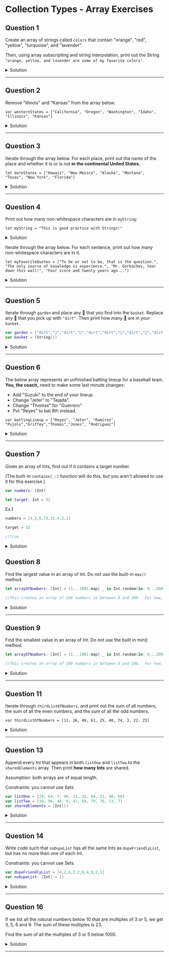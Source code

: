 # Collection Types - Array Exercises

## Question 1

Create an array of strings called `colors` that contain "orange", "red", "yellow", "turquoise", and "lavender".

Then, using array subscripting and string interpolation, print out the String `"orange, yellow, and lavender are some of my favorite colors"`.

<details> 
  <summary>Solution</summary> 
  
```swift 
var colors = ["orange", "red", "yellow", "turquoise", "lavender"]

print("\(colors[0]), \(colors[2]) and \(colors[colors.count - 1]) are some of my favorite colors")

// orange, yellow and lavender are some of my favorite colors
```
  
</details> 

***

## Question 2

Remove "Illinois" and "Kansas" from the array below.

`var westernStates = ["California", "Oregon", "Washington", "Idaho", "Illinois", "Kansas"]`


<details> 
  <summary>Solution</summary> 
  
```swift 
var westernStates = ["California", "Oregon", "Washington", "Idaho", "Illinois", "Kansas"]
westernStates = westernStates.dropLast(2)
print(westernStates) // ["California", "Oregon", "Washington", "Idaho"]
```
  
</details> 

***


## Question 3

Iterate through the array below. For each place, print out the name of the place and whether it is or is not **in the continental United States.**

`let moreStates = ["Hawaii", "New Mexico", "Alaska", "Montana", "Texas", "New York", "Florida"]`


<details> 
  <summary>Solution</summary> 
  
```swift 
let places = ["Hawaii", "New Mexico", "Athens", "Montana", "Texas", "New York", "Florida"]

for place in places {
  if state == "Hawaii" || state == "Athens" {
    print("\(place) is NOT in the continental United States.")
  } else {
    print("\(place) is in the continental United States.")
  }
}

/*
 Hawaii is NOT in the continental United States.
 New Mexico is in the continental United States.
 Athens is NOT in the continental United States.
 Montana is in the continental United States.
 Texas is in the continental United States.
 New York is in the continental United States.
 Florida is in the continental United States.
*/
```
  
</details> 

***


## Question 4

Print out how many non-whitespace characters are in `myString`:

`let myString = "This is good practice with Strings!"`

<details> 
  <summary>Solution</summary> 
  
```swift 
let myString = "This is good practice with Strings!"

var nonWhitespaceCount = 0
for char in myString {
  if char != " " {
    nonWhitespaceCount += 1
  }
}
print("There are \(nonWhitespaceCount) non-whitespace characters in myString")
// There are 30 non-whitespace characters in myString
```
  
</details> 

Iterate through the array below. For each sentence, print out how many non-whitespace characters are in it.

`let myFavoriteQuotes = ["To be or not to be, that is the question.", "The only source of knowledge is experience.", "Mr. Gorbachev, tear down this wall!", "Four score and twenty years ago..."]`

<details> 
  <summary>Solution</summary> 
  
```swift 
let myFavoriteQuotes = ["To be or not to be, that is the question.", "The only source of knowledge is experience.", "Mr. Gorbachev, tear down this wall!", "Four score and twenty years ago..."]


for str in myFavoriteQuotes {
  var nonWhitespaceCount = 0
  for char in str {
    if char != " " {
      nonWhitespaceCount += 1
    }
  }
  print("There are \(nonWhitespaceCount) non-whitespace characters in myString")
}

/*
 There are 32 non-whitespace characters in myString
 There are 37 non-whitespace characters in myString
 There are 30 non-whitespace characters in myString
 There are 29 non-whitespace characters in myString
*/
```
  
</details> 

***


## Question 5

Iterate through `garden` and place any 🌷 that you find into the `basket`. Replace any 🌷 that you pick up with `"dirt"`. Then print how many 🌷 are in your `basket`.

```swift
var garden = ["dirt","🌷","dirt","🌷","dirt","dirt","🌷","dirt","🌷","dirt"]
var basket = [String]()
```


<details> 
  <summary>Solution</summary> 
  
```swift 
var garden = ["dirt","🌷","dirt","🌷","dirt","dirt","🌷","dirt","🌷","dirt"]
var basket = [String]()


for (index, str) in garden.enumerated() {
  if str == "🌷" {
    basket.append("🌷")
    garden[index] = "dirt"
  }
}

print(garden)
print("The basket now has \(basket.count) flowers 🌷")

/*
 ["dirt", "dirt", "dirt", "dirt", "dirt", "dirt", "dirt", "dirt", "dirt", "dirt"]
 The basket now has 4 flowers 🌷
*/
```
  
</details> 

***


## Question 6

The below array represents an unfinished batting lineup for a baseball team. **You, the coach,** need to make some last minute changes:

- Add "Suzuki" to the end of your lineup.
- Change "Jeter" to "Tejada".
- Change "Thomas" for "Guerrero"
- Put "Reyes" to bat 8th instead.

`var battingLineup = ["Reyes", "Jeter", "Ramirez", "Pujols","Griffey","Thomas","Jones", "Rodriguez"]`


<details> 
  <summary>Solution</summary> 
  
```swift 
var battingLineup = ["Reyes", "Jeter", "Ramirez", "Pujols","Griffey","Thomas","Jones", "Rodriguez"]

battingLineup.append("Suzuki")

for (index, player) in battingLineup.enumerated() {
  if player == "Jeter" {
    battingLineup[index] = "Tejada"
  }
  if player == "Thomas" {
    battingLineup[index] = "Guerrero"
  }
}

if let index = battingLineup.firstIndex(of: "Reyes") {
  battingLineup.remove(at: index)
  battingLineup.insert("Reyes", at: 7)
}

print(battingLineup)

// ["Tejada", "Ramirez", "Pujols", "Griffey", "Guerrero", "Jones", "Rodriguez", "Reyes", "Suzuki"]
```
  
</details> 

***

## Question 7

Given an array of Ints, find out if it contains a target number.  

(The built-in `contains(_:)` function will do this, but you aren't allowed to use it for this exercise.)


```swift
var numbers: [Int]

let target: Int = 32
```

Ex.1

```swift
numbers = [4,2,6,73,32,4,2,1]

target = 32

//true
```

<details> 
  <summary>Solution</summary> 
  
```swift 
let numbers = [4,2,6,73,32,4,2,1]
let target = 32

var targetNumberFound = false
for num in numbers {
  if num == target {
    targetNumberFound = true
  }
}

print(targetNumberFound) // true
```
  
</details> 


## Question 8

Find the largest value in an array of Int.  Do not use the built-in `max()` method.

```swift
let arrayOfNumbers: [Int] = (1...100).map{ _ in Int.random(in: 0...200)}.map{Int($0)}

//This creates an array of 100 numbers in between 0 and 200.  For now, you don't need to worry about how it does that.
```

<details> 
  <summary>Solution</summary> 
  
```swift 
let arrayOfNumbers: [Int] = (1...100).map{ _ in Int.random(in: 0...200)}.map{Int($0)}

print(arrayOfNumbers)

var largestValue = arrayOfNumbers[0]
for num in arrayOfNumbers {
  if num > largestValue {
    largestValue = num
  }
}

print("largest value is \(largestValue)")
// largest value is 199
```

</details> 

***


## Question 9

Find the smallest value in an array of Int.  Do not use the built in min() method.

```swift
let arrayOfNumbers: [Int] = (1...100).map{ _ in Int.random(in: 0...200)}.map{Int($0)}

//This creates an array of 100 numbers in between 0 and 200.  For now, you don't need to worry about how it does that.
```


<details> 
  <summary>Solution</summary> 
  
```swift 
let arrayOfNumbers: [Int] = (1...100).map{ _ in Int.random(in: 0...200)}.map{Int($0)}

print(arrayOfNumbers)

var smallestValue = arrayOfNumbers[0]
for num in arrayOfNumbers {
  if num < smallestValue {
    smallestValue = num
  }
}

print("smallest value is \(smallestValue)")
// smallest value is 0
```
  
</details> 

***


## Question 11

Iterate through `thirdListOfNumbers`, and print out the sum of all numbers, the sum of all the even numbers, and the sum of all the odd numbers.

`var thirdListOfNumbers = [11, 26, 49, 61, 25, 40, 74, 3, 22, 23]`

<details> 
  <summary>Solution</summary> 
  
```swift 
var thirdListOfNumbers = [11, 26, 49, 61, 25, 40, 74, 3, 22, 23]
var totalSum = 0
var evenSum = 0
var oddSum = 0

for num in thirdListOfNumbers {
  totalSum += num
  if num % 2 == 0 {
    evenSum += num
  } else {
    oddSum += num
  }
}

print("Total sum: \(totalSum)")
print("Sum of even numbers: \(evenSum)") 
print("Sum of odd numbers: \(oddSum)") 
```
  
</details> 

***


## Question 13

Append every Int that appears in both `listOne` and `listTwo` to the `sharedElements` array. Then print **how many Ints** are shared.

Assumption: both arrays are of equal length. 

Constraints: you cannot use Sets

```swift
var listOne = [28, 64, 7, 96, 13, 32, 94, 11, 80, 68]
var listTwo = [18, 94, 48, 6, 42, 68, 79, 76, 13, 7]
var sharedElements = [Int]()
```


<details> 
  <summary>Solution</summary> 
  
```swift 
var listOne = [28, 64, 7, 96, 13, 32, 94, 11, 80, 68]
var listTwo = [18, 94, 48, 6, 42, 68, 79, 76, 13, 7]
var sharedElements = [Int]()


for num in listOne {
  if listTwo.contains(num) {
    sharedElements.append(num)
  }
}

print("\(sharedElements) \(sharedElements.count) are shared")

```
  
</details> 

***

## Question 14

Write code such that `noDupeList` has all the same Ints as `dupeFriendlyList`, but has no more than one of each Int.

Constraints: you cannot use Sets

```swift
var dupeFriendlyList = [4,2,6,2,2,6,4,9,2,1]
var noDupeList: [Int] = []
```


<details> 
  <summary>Solution</summary> 
  
```swift 
var dupeFriendlyList = [4,2,6,2,2,6,4,9,2,1]
var noDupeList: [Int] = []

for num in dupeFriendlyList {
  if !noDupeList.contains(num) {
    noDupeList.append(num)
  }
}

print(noDupeList)
```
  
</details> 

***


## Question 16

If we list all the natural numbers below 10 that are multiples of 3 or 5, we get 3, 5, 6 and 9. The sum of these multiples is 23.

Find the sum of all the multiples of 3 or 5 below 1000.


<details> 
  <summary>Solution</summary> 
  
```swift 
var multiples = [Int]()
for num in 1..<1000 {
  if num % 3 == 0 || num % 5 == 0 {
    multiples.append(num)
  }
}

print(multiples)
```
  
</details> 

***
